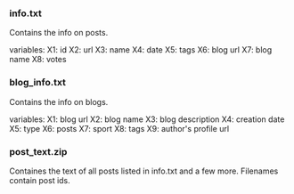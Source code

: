 ### info.txt 

Contains the info on posts.

variables:
X1: id
X2: url
X3: name
X4: date
X5: tags
X6: blog url
X7: blog name
X8: votes


### blog_info.txt 

Contains the info on blogs.

variables:
X1: blog url
X2: blog name
X3: blog description
X4: creation date
X5: type
X6: posts
X7: sport
X8: tags
X9: author's profile url


### post_text.zip 

Containes the text of all posts listed in info.txt and a few more. Filenames contain post ids.

